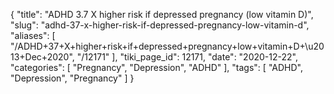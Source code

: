 {
    "title": "ADHD 3.7 X higher risk if depressed pregnancy (low vitamin D)",
    "slug": "adhd-37-x-higher-risk-if-depressed-pregnancy-low-vitamin-d",
    "aliases": [
        "/ADHD+37+X+higher+risk+if+depressed+pregnancy+low+vitamin+D+\u2013+Dec+2020",
        "/12171"
    ],
    "tiki_page_id": 12171,
    "date": "2020-12-22",
    "categories": [
        "Pregnancy",
        "Depression",
        "ADHD"
    ],
    "tags": [
        "ADHD",
        "Depression",
        "Pregnancy"
    ]
}